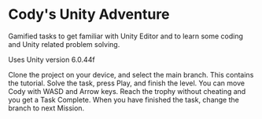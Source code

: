 # Cody's Unity Adventure

Gamified tasks to get familiar with Unity Editor and to learn some coding and Unity related problem solving.

Uses Unity version 6.0.44f

Clone the project on your device, and select the main branch. This contains the tutorial.
Solve the task, press Play, and finish the level.
You can move Cody with WASD and Arrow keys.
Reach the trophy without cheating and you get a Task Complete.
When you have finished the task, change the branch to next Mission.

